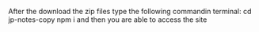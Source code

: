 After the download the zip files type the following commandin terminal:
cd jp-notes-copy
npm i 
and then you are able to access the site 
